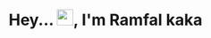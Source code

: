 <h1 align="center">Hey... <img src="https://github.com/TheDudeThatCode/TheDudeThatCode/blob/master/Assets/Hi.gif" width="29">,  I'm Ramfal kaka  </h1>



